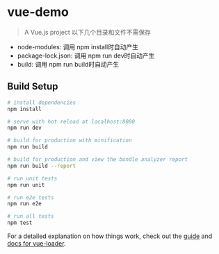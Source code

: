 # vue-demo

> A Vue.js project
以下几个目录和文件不需保存
* node-modules: 调用 npm install时自动产生
* package-lock.json:  调用 npm run dev时自动产生
* build: 调用 npm run build时自动产生

## Build Setup

``` bash
# install dependencies
npm install

# serve with hot reload at localhost:8080
npm run dev

# build for production with minification
npm run build

# build for production and view the bundle analyzer report
npm run build --report

# run unit tests
npm run unit

# run e2e tests
npm run e2e

# run all tests
npm test
```

For a detailed explanation on how things work, check out the [guide](http://vuejs-templates.github.io/webpack/) and [docs for vue-loader](http://vuejs.github.io/vue-loader).
